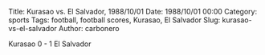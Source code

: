 Title: Kurasao vs. El Salvador, 1988/10/01
Date: 1988/10/01 00:00
Category: sports
Tags: football, football scores, Kurasao, El Salvador
Slug: kurasao-vs-el-salvador
Author: carbonero


Kurasao 0 - 1 El Salvador
